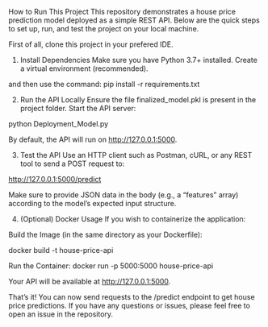 How to Run This Project
This repository demonstrates a house price prediction model deployed as a simple REST API. Below are the quick steps to set up, run, and test the project on your local machine.

First of all, clone this project in your prefered IDE.

1. Install Dependencies
Make sure you have Python 3.7+ installed.
Create a virtual environment (recommended).

and then use the command:
pip install -r requirements.txt

2. Run the API Locally
Ensure the file finalized_model.pkl is present in the project folder.
Start the API server:

python Deployment_Model.py

By default, the API will run on http://127.0.0.1:5000.

3. Test the API
Use an HTTP client such as Postman, cURL, or any REST tool to send a POST request to:

http://127.0.0.1:5000/predict

Make sure to provide JSON data in the body (e.g., a “features” array) according to the model’s expected input structure.

4. (Optional) Docker Usage
If you wish to containerize the application:

Build the Image (in the same directory as your Dockerfile):

docker build -t house-price-api 

Run the Container:
docker run -p 5000:5000 house-price-api

Your API will be available at http://127.0.0.1:5000.

That’s it! You can now send requests to the /predict endpoint to get house price predictions. If you have any questions or issues, please feel free to open an issue in the repository.
